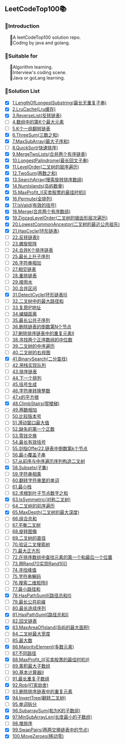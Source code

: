 ## LeetCodeTop100📚
### 📌Introduction
        🔸A leetCodeTop100 solution repo.
        
        🔸Coding by java and golang.

### 📌Suitable for
        🔸Algorithm learning.
        
        🔸Interview's coding scene.
        
        🔸Java or goLang learning.

### 📌Solution List
- [x] [1.LengthOfLongestSubstring(最长无重复子串)](https://github.com/zhangz1w3nCode/LeetCodeTop100/tree/main/SolutionList/LengthOfLongestSubstring)
- [x] [2.LruCache(Lru缓存)](https://github.com/zhangz1w3nCode/LeetCodeTop100/tree/main/SolutionList/LruCache)
- [x] [3.ReverseList(反转链表)](https://github.com/zhangz1w3nCode/LeetCodeTop100/tree/main/SolutionList/ReverseList)
- [ ] [4.数组中的第K个最大元素]()
- [ ] [5.K个一组翻转链表]()
- [x] [6.ThreeSum(三数之和)](https://github.com/zhangz1w3nCode/LeetCodeTop100/tree/main/SolutionList/ThreeSum)
- [x] [7.MaxSubArray(最大子序和)](https://github.com/zhangz1w3nCode/LeetCodeTop100/tree/main/SolutionList/MaxSubArray)
- [ ] [8.QuickSort(快速排序)](https://github.com/zhangz1w3nCode/LeetCodeTop100/tree/main/SolutionList/Sort)
- [x] [9.MergeTwoLists(合并两个有序链表)](https://github.com/zhangz1w3nCode/LeetCodeTop100/tree/main/SolutionList/MergeTwoLists)
- [x] [10.LongestPalindrome(最长回文子串)](https://github.com/zhangz1w3nCode/LeetCodeTop100/tree/main/SolutionList/LongestPalindrome)
- [x] [11.LevelOrder(二叉树的层序遍历)](https://github.com/zhangz1w3nCode/LeetCodeTop100/tree/main/SolutionList/LevelOrder)
- [x] [12.TwoSum(两数之和)](https://github.com/zhangz1w3nCode/LeetCodeTop100/tree/main/SolutionList/TwoSum)
- [x] [13.SearchArray(搜索旋转排序数组)](https://github.com/zhangz1w3nCode/LeetCodeTop100/tree/main/SolutionList/SearchArray)
- [x] [14.NumIslands(岛屿数量)](https://github.com/zhangz1w3nCode/LeetCodeTop100/tree/main/SolutionList/NumIslands)
- [x] [15.MaxProfit_I(买卖股票的最佳时机I)](https://github.com/zhangz1w3nCode/LeetCodeTop100/tree/main/SolutionList/MaxProfit_I)
- [x] [16.Permute(全排列)](https://github.com/zhangz1w3nCode/LeetCodeTop100/tree/main/SolutionList/Permute)
- [x] [17.IsValid(有效的括号)](https://github.com/zhangz1w3nCode/LeetCodeTop100/tree/main/SolutionList/IsValid)
- [x] [18.Merge(合并两个有序数组)](https://github.com/zhangz1w3nCode/LeetCodeTop100/tree/main/SolutionList/Merge)
- [x] [19.ZigzagLevelOrder(二叉树的锯齿形层次遍历)](https://github.com/zhangz1w3nCode/LeetCodeTop100/tree/main/SolutionList/ZigzagLevelOrder)
- [x] [20.LowestCommonAncestor(二叉树的最近公共祖先)](https://github.com/zhangz1w3nCode/LeetCodeTop100/tree/main/SolutionList/LowestCommonAncestor)
- [x] [21.HasCycle(环形链表)](https://github.com/zhangz1w3nCode/LeetCodeTop100/tree/main/SolutionList/HasCycle)
- [ ] [22.反转链表II]()
- [ ] [23.螺旋矩阵]()
- [ ] [24.合并K个排序链表]()
- [ ] [25.最长上升子序列]()
- [ ] [26.字符串相加]()
- [ ] [27.相交链表]()
- [ ] [28.重排链表]()
- [ ] [29.接雨水]()
- [ ] [30.合并区间]()
- [x] [31.DetectCycle(环形链表II)](https://github.com/zhangz1w3nCode/LeetCodeTop100/tree/main/SolutionList/DetectCycle)
- [ ] [32.二叉树中的最大路径和]()
- [ ] [33.复原IP地址]()
- [ ] [34.编辑距离]()
- [ ] [35.最长公共子序列]()
- [ ] [36.删除链表的倒数第N个节点]()
- [ ] [37.删除排序链表中的重复元素II]()
- [ ] [38.寻找两个正序数组的中位数]()
- [ ] [39.二叉树的中序遍历]()
- [ ] [40.二叉树的右视图]()
- [x] [41.BinarySearch(二分查找)](https://github.com/zhangz1w3nCode/LeetCodeTop100/tree/main/SolutionList/BinarySearch)
- [ ] [42.用栈实现队列]()
- [ ] [43.排序链表]()
- [ ] [44.下一个排列]()
- [ ] [45.括号生成]()
- [ ] [46.字符串转换整数]()
- [ ] [47.x的平方根]()
- [x] [48.ClimbStairs(爬楼梯)](https://github.com/zhangz1w3nCode/LeetCodeTop100/tree/main/SolutionList/ClimbStairs)
- [ ] [49.两数相加]()
- [ ] [50.比较版本号]()
- [ ] [51.滑动窗口最大值]()
- [ ] [52.缺失的第一个正数]()
- [ ] [53.零钱兑换]()
- [ ] [54.最长有效括号]()
- [ ] [55.剑指Offer22.链表中倒数第k个节点]()
- [ ] [56.最小覆盖子串]()
- [ ] [57.从前序与中序遍历序列构造二叉树]()
- [x] [58.Subsets(子集)](https://github.com/zhangz1w3nCode/LeetCodeTop100/tree/main/SolutionList/Subsets)
- [ ] [59.字符串相乘]()
- [ ] [60.翻转字符串里的单词]()
- [ ] [61.最小栈]()
- [ ] [62.求根到叶子节点数字之和]()
- [x] [63.IsSymmetric(对称二叉树)](https://github.com/zhangz1w3nCode/LeetCodeTop100/tree/main/SolutionList/IsSymmetric)
- [ ] [64.二叉树的前序遍历]()
- [x] [65.MaxDepth(二叉树的最大深度)](https://github.com/zhangz1w3nCode/LeetCodeTop100/tree/main/SolutionList/MaxDepth)
- [ ] [66.组合总和]()
- [ ] [67.平衡二叉树]()
- [ ] [68.旋转图像]()
- [ ] [69.二叉树的直径]()
- [ ] [70.验证二叉搜索树]()
- [ ] [71.最大正方形]()
- [ ] [72.在排序数组中查找元素的第一个和最后一个位置]()
- [ ] [73.用Rand7()实现Rand10()]()
- [ ] [74.寻找峰值]()
- [ ] [75.字符串解码]()
- [ ] [76.搜索二维矩阵II]()
- [ ] [77.最小路径和]()
- [x] [78.HasPathSumII(路径总和II)](https://github.com/zhangz1w3nCode/LeetCodeTop100/tree/main/SolutionList/HasPathSumII)
- [ ] [79.最长公共前缀]()
- [ ] [80.最长连续序列]()
- [x] [81.HasPathSumI(路径总和I)](https://github.com/zhangz1w3nCode/LeetCodeTop100/tree/main/SolutionList/HasPathSumI)
- [ ] [82.回文链表]()
- [x] [83.MaxAreaOfIsland(岛屿的最大面积)](https://github.com/zhangz1w3nCode/LeetCodeTop100/tree/main/SolutionList/MaxAreaOfIsland)
- [ ] [84.二叉树最大宽度]()
- [ ] [85.最大数]()
- [x] [86.MajorityElement(多数元素)](https://github.com/zhangz1w3nCode/LeetCodeTop100/tree/main/SolutionList/MajorityElement)
- [ ] [87.不同路径]()
- [x] [88.MaxProfit_II(买卖股票的最佳时机II)](https://github.com/zhangz1w3nCode/LeetCodeTop100/tree/main/SolutionList/MaxProfit_II)
- [ ] [89.乘积最大子数组]()
- [ ] [90.基本计算器II]()
- [ ] [91.最长重复子数组]()
- [x] [92.Rob(打家劫舍)](https://github.com/zhangz1w3nCode/LeetCodeTop100/tree/main/SolutionList/Rob)
- [ ] [93.删除排序链表中的重复元素]()
- [x] [94.InvertTree(翻转二叉树)](https://github.com/zhangz1w3nCode/LeetCodeTop100/tree/main/SolutionList/InvertTree)
- [ ] [95.单词拆分]()
- [x] [96.SubarraySum(和为K的子数组)](https://github.com/zhangz1w3nCode/LeetCodeTop100/tree/main/SolutionList/SubarraySum)
- [x] [97.MinSubArrayLen(长度最小的子数组)](https://github.com/zhangz1w3nCode/LeetCodeTop100/tree/main/SolutionList/MinSubArrayLen)
- [ ] [98.堆排序]()
- [x] [99.SwapPairs(两两交换链表中的节点)](https://github.com/zhangz1w3nCode/LeetCodeTop100/tree/main/SolutionList/SwapPairs)
- [x] [100.MoveZeroes(移动零)](https://github.com/zhangz1w3nCode/LeetCodeTop100/tree/main/SolutionList/MoveZeroes)
